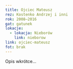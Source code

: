 ```yaml
---
title: Ojciec Mateusz
rez: Kostenko Andrzej i inni
rok: 2008–2016
gat: gatunek
lokacje:
  - lokacja: Nieborów
    link: nieborow
link: ojciec-mateusz
fot: brak
---
```

Opis wkrótce…
